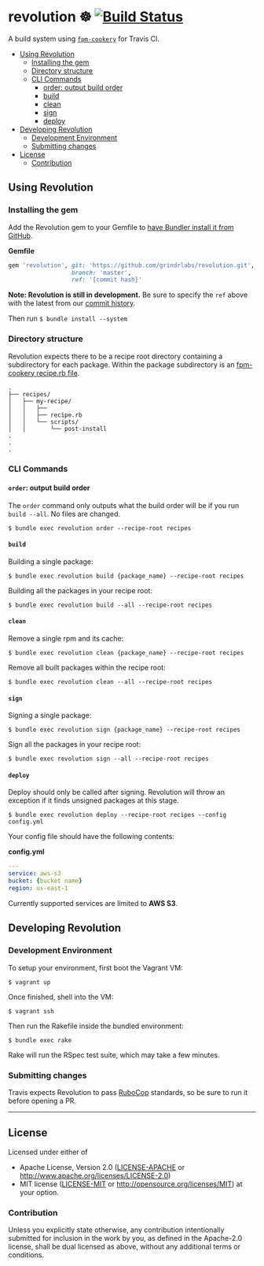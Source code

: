 # revolution ☸️ [![Build Status](https://travis-ci.org/grindrlabs/revolution.svg?branch=master)](https://travis-ci.org/grindrlabs/revolution)

A build system using [`fpm-cookery`][fpm-cookery] for Travis CI.

* [Using Revolution](#using-revolution)
    * [Installing the gem](#installing-the-gem)
    * [Directory structure](#directory-structure)
    * [CLI Commands](#cli-commands)
        * [order: output build order](#order-output-build-order)
        * [build](#build)
        * [clean](#clean)
        * [sign](#sign)
        * [deploy](#deploy)
* [Developing Revolution](#developing-revolution)
    * [Development Environment](#development-environment)
    * [Submitting changes](#submitting-changes)
* [License](#license)
    *  [Contribution](#contribution)

## Using Revolution

### Installing the gem

Add the Revolution gem to your Gemfile to [have Bundler install it from GitHub](http://bundler.io/v1.16/guides/git.html).

**Gemfile**

```ruby
gem 'revolution', git: 'https://github.com/grindrlabs/revolution.git',
                  branch: 'master',
                  ref: '{commit hash}'
```

**Note: Revolution is still in development.** Be sure to specify the `ref` above with the latest from our [commit history](https://github.com/grindrlabs/revolution/commits/master).

Then run `$ bundle install --system`

### Directory structure

Revolution expects there to be a recipe root directory containing a subdirectory for each package. Within the package subdirectory is an [fpm-cookery recipe.rb file](https://fpm-cookery.readthedocs.io/en/latest/pages/getting-started/#the-recipe).

```
.
├── recipes/
│   ├── my-recipe/
│   │   ├──
│   │   ├── recipe.rb
│   │   └── scripts/
│   │       └── post-install
.
.
.
```

### CLI Commands

#### `order`: output build order

The `order` command only outputs what the build order will be if you run `build --all`. No files are changed.

```
$ bundle exec revolution order --recipe-root recipes
```

#### `build`

Building a single package:
```
$ bundle exec revolution build {package_name} --recipe-root recipes
```

Building all the packages in your recipe root:
```
$ bundle exec revolution build --all --recipe-root recipes
```

#### `clean`

Remove a single rpm and its cache:
```
$ bundle exec revolution clean {package_name} --recipe-root recipes
```

Remove all built packages within the recipe root:
```
$ bundle exec revolution clean --all --recipe-root recipes
```

#### `sign`

Signing a single package:
```
$ bundle exec revolution sign {package_name} --recipe-root recipes
```

Sign all the packages in your recipe root:
```
$ bundle exec revolution sign --all --recipe-root recipes
```

#### `deploy`

Deploy should only be called after signing. Revolution will throw an exception if it finds unsigned packages at this stage.
```
$ bundle exec revolution deploy --recipe-root recipes --config config.yml
```

Your config file should have the following contents:

**config.yml**

```yaml
---
service: aws-s3
bucket: {bucket name}
region: us-east-1
```

Currently supported services are limited to **AWS S3**.

## Developing Revolution

### Development Environment

To setup your environment, first boot the Vagrant VM:

```
$ vagrant up
```

Once finished, shell into the VM:

```
$ vagrant ssh
```

Then run the Rakefile inside the bundled environment:

```
$ bundle exec rake
```

Rake will run the RSpec test suite, which may take a few minutes.

### Submitting changes

Travis expects Revolution to pass [RuboCop](https://github.com/bbatsov/rubocop) standards, so be sure to run it before opening a PR.

----

## License

Licensed under either of
* Apache License, Version 2.0 ([LICENSE-APACHE](LICENSE-APACHE) or http://www.apache.org/licenses/LICENSE-2.0)
* MIT license ([LICENSE-MIT](LICENSE-MIT) or http://opensource.org/licenses/MIT)
  at your option.

### Contribution

Unless you explicitly state otherwise, any contribution intentionally submitted for inclusion in the work by you, as defined in the Apache-2.0 license, shall be dual licensed as above, without any additional terms or conditions.

 [fpm-cookery]: https://github.com/grindrlabs/fpm-cookery
